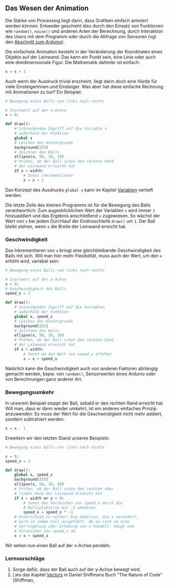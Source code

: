 ## Das Wesen der Animation

Die Stärke von Processing liegt darin, dass Grafiken einfach animiert werden können. Entweder geschieht dies durch den Einsatz von Funktionen wie `random()`, `noise()` und anderen Arten der Berechnung, durch Interaktion des Users mit dem Programm oder durch die Abfrage von Sensoren (vgl. den [Abschnitt zum Arduino](../Arduino/0-einleitung.md)).

Die einfachste Animation besteht in der Veränderung der Koordinaten eines Objekts auf der Leinwand. Das kann ein Punkt sein, eine Linie oder auch eine dreidimensionale Figur. Die Mathematik dahinter ist einfach:

```python
x = x + 1
```

Auch wenn der Ausdruck trivial erscheint, liegt darin doch eine Hürde für viele Einsteigerinnen und Einsteiger. Was aber hat diese einfache Rechnung mit Animationen zu tun? Ein Beispiel:

```python
# Bewegung eines Balls von links nach rechts

# Startwert auf der x-Achse
x = 0;

def draw():
    # Schreibenden Zugriff auf die Variable x
    # außerhalb der Funktion
    global x
    # Löschen des Hintergrunds
    background(255)
    # Zeichnen des Balls
    ellipse(x, 50, 10, 10)
    # Prüfen, ob der Ball schon den rechten Rand
    # der Leinwand erreicht hat
    if x < width: 
        # Sonst inkrementieren
        x = x + 1
```

Das Konzept des Ausdrucks `global x` kann im Kapitel [
Variablen](../Programmiergrundlagen/variablen.md) vertieft werden.

Die letzte Zeile des kleinen Programms ist für die Bewegung des Balls verantwortlich: Zum augenblicklichen Wert der Variablen `x` wird immer `1` hinzuaddiert und das Ergebnis anschließend `x` zugewiesen. So wächst der Wert von `x` bei jedem Durchlauf der Endlosschleife `draw()` um `1`. Der Ball bleibt stehen, wenn `x` die Breite der Leinwand erreicht hat.

### Geschwindigkeit

Das Inkrementieren von `x` bringt eine gleichbleibende Geschwindigkeit des Balls mit sich. Will man hier mehr Flexibilität, muss auch der Wert, um den `x` erhöht wird, variabel sein:

```python
# Bewegung eines Balls von links nach rechts

# Startwert auf der x-Achse
x = 0;
# Geschwindigkeit des Balls
speed_x = 2

def draw():
    # Schreibenden Zugriff auf die Variablen
    # außerhalb der Funktion
    global x, speed_x
    # Löschen des Hintergrunds
    background(255)
    # Zeichnen des Balls
    ellipse(x, 50, 10, 10)
    # Prüfen, ob der Ball schon den rechten Rand
    # der Leinwand erreicht hat
    if x < width: 
        # Sonst um den Wert von speed_x erhöhen
        x = x + speed_x
```
Natürlich kann die Geschwindigkeit auch von anderen Faktoren abhängig gemacht werden, bspw. von `random()`, Sensorwerten eines Arduino oder von Berechnungen ganz anderer Art.

### Bewegungsumkehr

In unserem Beispiel stoppt der Ball, sobald er den rechten Rand erreicht hat. Will man, dass er dann wieder umkehrt, ist ein anderes einfaches Prinzip anzuwenden: Es muss der Wert für die Geschwindigkeit nicht mehr addiert, sondern subtrahiert werden:

```python
x = x - 1
```

Erweitern wir den letzten Stand unseres Beispiels:

```python
# Bewegung eines Balls von links nach rechts

x = 0;
speed_x = 2

def draw():
    global x, speed_x
    background(255)
    ellipse(x, 50, 10, 10)
    # Prüfen, ob der Ball schon den rechten oder
    # linken Rand der Leinwand erreicht hat 
    if x > width or x < 0: 
        # Sonst das Vorzeichen von speed_x durch die
        # Multiplikation mit -1 umkehren
        speed_x = speed_x * -1
    # Unterschied zu vorher! Die Addition, die x verändert,
    # wird in jedem Fall ausgeführt. Ob es sich um eine 
    # Verringerung oder Erhöhung von x handelt, hängt vom 
    # Vorzeichen von speed_x ab.
    x = x + speed_x
```

Wir sehen nun einen Ball auf der x-Achse pendeln.

### Lernvorschläge

1. Sorge dafür, dass der Ball auch auf der y-Achse bewegt wird.
2. Lies das Kapitel [Vectors](http://natureofcode.com/book/chapter-1-vectors/) in Daniel Shiffmans Buch "The Nature of Code" (Shiffman, 

